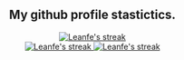 <h2 align="center">My github profile stastictics.</h2>

  <p align="center">
    <a href="https://github.com/Leanfe">
        <img title="Leanfe stats" alt="Leanfe's streak" src="https://github-readme-streak-stats.herokuapp.com/?user=Leanfe&theme=dark&hide_border=true&stroke=f53b3b"/>
    </a>
  <br>
    <a href="https://github.com/Leanfe">
        <img title="Leanfe stats" alt="Leanfe's streak" src="https://github-readme-stats.vercel.app/api?username=Leanfe&show_icons=true&theme=transparent"/>
    </a>
    <a href="https://github.com/Leanfe">
        <img title="Leanfe stats" alt="Leanfe's streak" src="https://github-readme-stats.vercel.app/api/top-langs/?username=Leanfe&layout=compact"/>
    </a>
</p><br>
